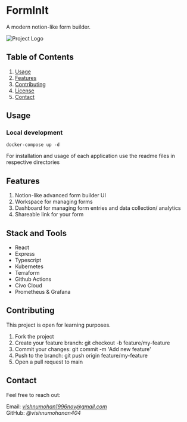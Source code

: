 # FormInIt

A modern notion-like form builder.

![Project Logo](https://forminit.vishnuverse.xyz/thumbnail.png)

## Table of Contents

1. [Usage](#usage)
2. [Features](#features)
3. [Contributing](#contributing)
4. [License](#license)
5. [Contact](#contact)

## Usage

### Local development

`docker-compose up -d`

For installation and usage of each application use the readme files in respective directories

## Features

1. Notion-like advanced form builder UI
2. Workspace for managing forms
3. Dashboard for managing form entries and data collection/ analytics
4. Shareable link for your form

## Stack and Tools
- React
- Express
- Typescript
- Kubernetes
- Terraform
- Github Actions
- Civo Cloud
- Prometheus & Grafana

## Contributing

This project is open for learning purposes.

1. Fork the project
2. Create your feature branch: git checkout -b feature/my-feature
3. Commit your changes: git commit -m 'Add new feature'
4. Push to the branch: git push origin feature/my-feature
5. Open a pull request to main

## Contact

Feel free to reach out:

Email: *vishnumohan1996nov@gmail.com*  
GitHub: _@vishnumohanan404_
